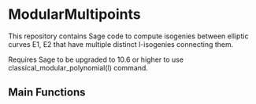 # ModularMultipoints
This repository contains Sage code to compute isogenies between elliptic curves E1, E2 that have multiple distinct l-isogenies connecting them. 

Requires Sage to be upgraded to 10.6 or higher to use classical_modular_polynomial(l) command. 

## Main Functions

